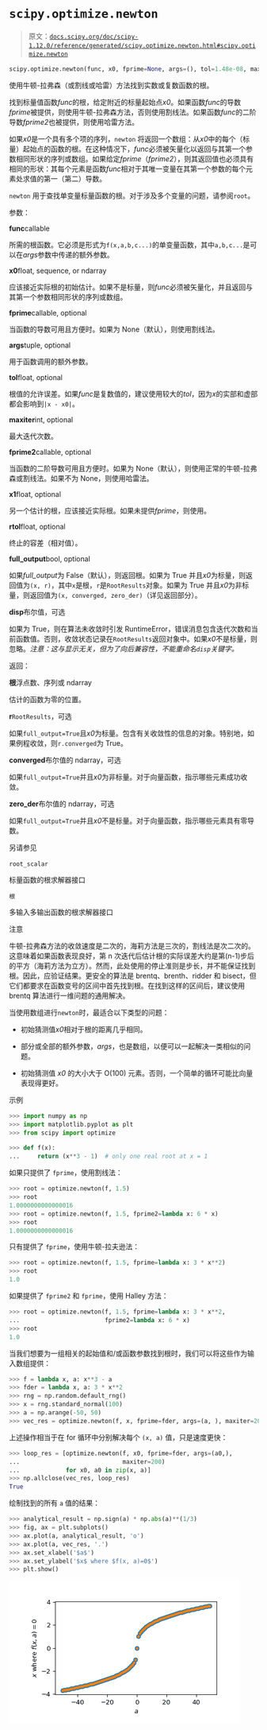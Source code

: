 # `scipy.optimize.newton`

> 原文：[`docs.scipy.org/doc/scipy-1.12.0/reference/generated/scipy.optimize.newton.html#scipy.optimize.newton`](https://docs.scipy.org/doc/scipy-1.12.0/reference/generated/scipy.optimize.newton.html#scipy.optimize.newton)

```py
scipy.optimize.newton(func, x0, fprime=None, args=(), tol=1.48e-08, maxiter=50, fprime2=None, x1=None, rtol=0.0, full_output=False, disp=True)
```

使用牛顿-拉弗森（或割线或哈雷）方法找到实数或复数函数的根。

找到标量值函数*func*的根，给定附近的标量起始点*x0*。如果函数*func*的导数*fprime*被提供，则使用牛顿-拉弗森方法，否则使用割线法。如果函数*func*的二阶导数*fprime2*也被提供，则使用哈雷方法。

如果*x0*是一个具有多个项的序列，`newton` 将返回一个数组：从*x0*中的每个（标量）起始点的函数的根。在这种情况下，*func*必须被矢量化以返回与其第一个参数相同形状的序列或数组。如果给定*fprime*（*fprime2*），则其返回值也必须具有相同的形状：其每个元素是函数*func*相对于其唯一变量在其第一个参数的每个元素处求值的第一（第二）导数。

`newton` 用于查找单变量标量函数的根。对于涉及多个变量的问题，请参阅`root`。

参数：

**func**callable

所需的根函数。它必须是形式为`f(x,a,b,c...)`的单变量函数，其中`a,b,c...`是可以在*args*参数中传递的额外参数。

**x0**float, sequence, or ndarray

应该接近实际根的初始估计。如果不是标量，则*func*必须被矢量化，并且返回与其第一个参数相同形状的序列或数组。

**fprime**callable, optional

当函数的导数可用且方便时。如果为 None（默认），则使用割线法。

**args**tuple, optional

用于函数调用的额外参数。

**tol**float, optional

根值的允许误差。如果*func*是复数值的，建议使用较大的*tol*，因为*x*的实部和虚部都会影响到`|x - x0|`。

**maxiter**int, optional

最大迭代次数。

**fprime2**callable, optional

当函数的二阶导数可用且方便时。如果为 None（默认），则使用正常的牛顿-拉弗森或割线法。如果不为 None，则使用哈雷法。

**x1**float, optional

另一个估计的根，应该接近实际根。如果未提供*fprime*，则使用。

**rtol**float, optional

终止的容差（相对值）。

**full_output**bool, optional

如果*full_output*为 False（默认），则返回根。如果为 True 并且*x0*为标量，则返回值为`(x, r)`，其中`x`是根，`r`是`RootResults`对象。如果为 True 并且*x0*为非标量，则返回值为`(x, converged, zero_der)`（详见返回部分）。

**disp**布尔值，可选

如果为 True，则在算法未收敛时引发 RuntimeError，错误消息包含迭代次数和当前函数值。否则，收敛状态记录在`RootResults`返回对象中。如果*x0*不是标量，则忽略。*注意：这与显示无关，但为了向后兼容性，不能重命名`disp`关键字。*

返回：

**根**浮点数、序列或 ndarray

估计的函数为零的位置。

**r**`RootResults`，可选

如果`full_output=True`且*x0*为标量。包含有关收敛性的信息的对象。特别地，如果例程收敛，则`r.converged`为 True。

**converged**布尔值的 ndarray，可选

如果`full_output=True`并且*x0*为非标量。对于向量函数，指示哪些元素成功收敛。

**zero_der**布尔值的 ndarray，可选

如果`full_output=True`并且*x0*不是标量。对于向量函数，指示哪些元素具有零导数。

另请参见

`root_scalar`

标量函数的根求解器接口

`根`

多输入多输出函数的根求解器接口

注意

牛顿-拉弗森方法的收敛速度是二次的，海莉方法是三次的，割线法是次二次的。这意味着如果函数表现良好，第 n 次迭代后估计根的实际误差大约是第(n-1)步后的平方（海莉方法为立方）。然而，此处使用的停止准则是步长，并不能保证找到根。因此，应验证结果。更安全的算法是 brentq、brenth、ridder 和 bisect，但它们都要求在函数变号的区间中首先找到根。在找到这样的区间后，建议使用 brentq 算法进行一维问题的通用解决。

当使用数组进行`newton`时，最适合以下类型的问题：

+   初始猜测值*x0*相对于根的距离几乎相同。

+   部分或全部的额外参数，*args*，也是数组，以便可以一起解决一类相似的问题。

+   初始猜测值 *x0* 的大小大于 O(100) 元素。否则，一个简单的循环可能比向量表现得更好。

示例

```py
>>> import numpy as np
>>> import matplotlib.pyplot as plt
>>> from scipy import optimize 
```

```py
>>> def f(x):
...     return (x**3 - 1)  # only one real root at x = 1 
```

如果只提供了 `fprime`，使用割线法：

```py
>>> root = optimize.newton(f, 1.5)
>>> root
1.0000000000000016
>>> root = optimize.newton(f, 1.5, fprime2=lambda x: 6 * x)
>>> root
1.0000000000000016 
```

只有提供了 `fprime`，使用牛顿-拉夫逊法：

```py
>>> root = optimize.newton(f, 1.5, fprime=lambda x: 3 * x**2)
>>> root
1.0 
```

如果提供了 `fprime2` 和 `fprime`，使用 Halley 方法：

```py
>>> root = optimize.newton(f, 1.5, fprime=lambda x: 3 * x**2,
...                        fprime2=lambda x: 6 * x)
>>> root
1.0 
```

当我们想要为一组相关的起始值和/或函数参数找到根时，我们可以将这些作为输入数组提供：

```py
>>> f = lambda x, a: x**3 - a
>>> fder = lambda x, a: 3 * x**2
>>> rng = np.random.default_rng()
>>> x = rng.standard_normal(100)
>>> a = np.arange(-50, 50)
>>> vec_res = optimize.newton(f, x, fprime=fder, args=(a, ), maxiter=200) 
```

上述操作相当于在 for 循环中分别解决每个 `(x, a)` 值，只是速度更快：

```py
>>> loop_res = [optimize.newton(f, x0, fprime=fder, args=(a0,),
...                             maxiter=200)
...             for x0, a0 in zip(x, a)]
>>> np.allclose(vec_res, loop_res)
True 
```

绘制找到的所有 `a` 值的结果：

```py
>>> analytical_result = np.sign(a) * np.abs(a)**(1/3)
>>> fig, ax = plt.subplots()
>>> ax.plot(a, analytical_result, 'o')
>>> ax.plot(a, vec_res, '.')
>>> ax.set_xlabel('$a$')
>>> ax.set_ylabel('$x$ where $f(x, a)=0$')
>>> plt.show() 
```

![../../_images/scipy-optimize-newton-1.png](img/b8ff7b8af48e693b633f817523785ff1.png)
